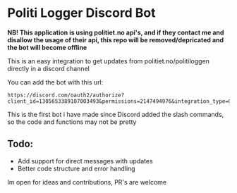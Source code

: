 # Politi Logger Discord Bot

**NB! This application is using politiet.no api's, and if they contact me and disallow the usage of their api, this repo will be removed/depricated and the bot will become offline**

This is an easy integration to get updates from politiet.no/politiloggen directly in a discord channel

You can add the bot with this url:

```
https://discord.com/oauth2/authorize?client_id=1305653389107003493&permissions=2147494976&integration_type=0&scope=bot
```

This is the first bot i have made since Discord added the slash commands, so the code and functions may not be pretty

## Todo:

- Add support for direct messages with updates
- Better code structure and error handling

Im open for ideas and contributions, PR's are welcome
